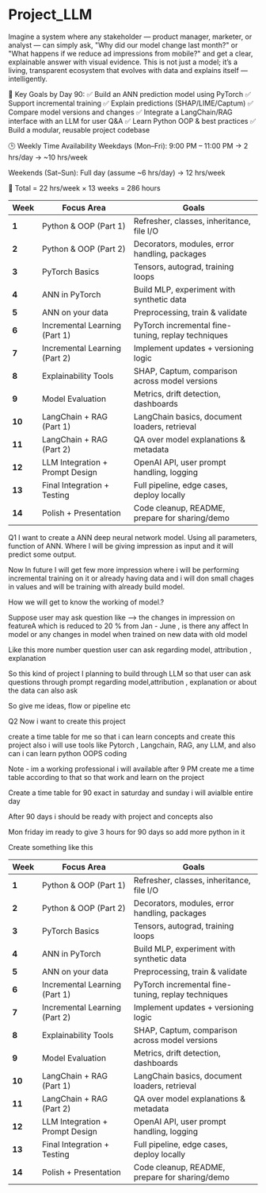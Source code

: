 # Project_LLM

Imagine a system where any stakeholder — product manager, marketer, or analyst — can simply ask, "Why did our model change last month?" or "What happens if we reduce ad impressions from mobile?" and get a clear, explainable answer with visual evidence.
This is not just a model; it’s a living, transparent ecosystem that evolves with data and explains itself — intelligently.



🧭 Key Goals by Day 90:
✅ Build an ANN prediction model using PyTorch
✅ Support incremental training
✅ Explain predictions (SHAP/LIME/Captum)
✅ Compare model versions and changes
✅ Integrate a LangChain/RAG interface with an LLM for user Q&A
✅ Learn Python OOP & best practices
✅ Build a modular, reusable project codebase


🕒 Weekly Time Availability
Weekdays (Mon–Fri): 9:00 PM – 11:00 PM → 2 hrs/day → ~10 hrs/week

Weekends (Sat–Sun): Full day (assume ~6 hrs/day) → 12 hrs/week

📅 Total = 22 hrs/week × 13 weeks = 286 hours


| Week   | Focus Area                      | Goals                                              |
| ------ | ------------------------------- | -------------------------------------------------- |
| **1**  | Python & OOP (Part 1)           | Refresher, classes, inheritance, file I/O          |
| **2**  | Python & OOP (Part 2)           | Decorators, modules, error handling, packages      |
| **3**  | PyTorch Basics                  | Tensors, autograd, training loops                  |
| **4**  | ANN in PyTorch                  | Build MLP, experiment with synthetic data          |
| **5**  | ANN on your data                | Preprocessing, train & validate                    |
| **6**  | Incremental Learning (Part 1)   | PyTorch incremental fine-tuning, replay techniques |
| **7**  | Incremental Learning (Part 2)   | Implement updates + versioning logic               |
| **8**  | Explainability Tools            | SHAP, Captum, comparison across model versions     |
| **9**  | Model Evaluation                | Metrics, drift detection, dashboards               |
| **10** | LangChain + RAG (Part 1)        | LangChain basics, document loaders, retrieval      |
| **11** | LangChain + RAG (Part 2)        | QA over model explanations & metadata              |
| **12** | LLM Integration + Prompt Design | OpenAI API, user prompt handling, logging          |
| **13** | Final Integration + Testing     | Full pipeline, edge cases, deploy locally          |
| **14** | Polish + Presentation           | Code cleanup, README, prepare for sharing/demo     |



Q1
I want to create a ANN deep neural network model.
Using all parameters, function of ANN.
Where I will be giving impression as input and it will predict some output.

Now In future I will get few more impression where i will be performing incremental training on it or already having data and i will don small chages in values and will be training with already build model.

How we will get to know the working of model.?

Suppose user may ask question like --> the changes in impression on featureA which is reduced to 20 % from Jan - June , is there any affect
In model or any changes in model when trained on new data with old model

Like this more number question user can ask regarding model, attribution , explanation 

So this kind of project I planning to build through LLM so that user can ask questions through prompt regarding model,attribution , explanation or about the data can also ask

So give me ideas, flow or pipeline etc

Q2
Now i want to create this project 

create a time table for me so that i can learn concepts and create this project also 
i will use tools like Pytorch , Langchain, RAG, any LLM, and also can i can learn python OOPS coding 

Note - im a working professional i will available after 9 PM create me a time table according to that so that work and learn on the project 

Create a time table for 90 exact in saturday and sunday i will avialble entire day

After 90 days i should be ready with project and concepts also

Mon friday im ready to give 3 hours for 90 days so add more python in it



Create something like this

| Week   | Focus Area                      | Goals                                              |
| ------ | ------------------------------- | -------------------------------------------------- |
| **1**  | Python & OOP (Part 1)           | Refresher, classes, inheritance, file I/O          |
| **2**  | Python & OOP (Part 2)           | Decorators, modules, error handling, packages      |
| **3**  | PyTorch Basics                  | Tensors, autograd, training loops                  |
| **4**  | ANN in PyTorch                  | Build MLP, experiment with synthetic data          |
| **5**  | ANN on your data                | Preprocessing, train & validate                    |
| **6**  | Incremental Learning (Part 1)   | PyTorch incremental fine-tuning, replay techniques |
| **7**  | Incremental Learning (Part 2)   | Implement updates + versioning logic               |
| **8**  | Explainability Tools            | SHAP, Captum, comparison across model versions     |
| **9**  | Model Evaluation                | Metrics, drift detection, dashboards               |
| **10** | LangChain + RAG (Part 1)        | LangChain basics, document loaders, retrieval      |
| **11** | LangChain + RAG (Part 2)        | QA over model explanations & metadata              |
| **12** | LLM Integration + Prompt Design | OpenAI API, user prompt handling, logging          |
| **13** | Final Integration + Testing     | Full pipeline, edge cases, deploy locally          |
| **14** | Polish + Presentation           | Code cleanup, README, prepare for sharing/demo     |








